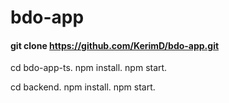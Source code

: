 # bdo-app
#### git clone https://github.com/KerimD/bdo-app.git

cd bdo-app-ts.
npm install.
npm start.

cd backend.
npm install.
npm start.
